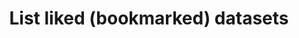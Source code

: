 ---
title: List liked (bookmarked) datasets
excerpt: List datasets that the currently authenticated user liked (bookmarked).
api:
  file: data-world.json
  operationId: fetchLikedDatasets
hidden: false
---